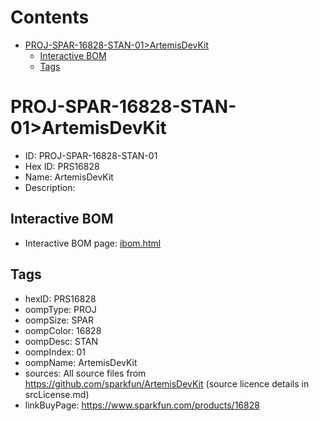 



Contents
========

* [PROJ-SPAR-16828-STAN-01>ArtemisDevKit](#proj-spar-16828-stan-01artemisdevkit)
	* [Interactive BOM](#interactive-bom)
	* [Tags](#tags)

# PROJ-SPAR-16828-STAN-01>ArtemisDevKit

- ID: PROJ-SPAR-16828-STAN-01
- Hex ID: PRS16828
- Name: ArtemisDevKit
- Description: 

## Interactive BOM

- Interactive BOM page: [ibom.html](kicad/bom/ibom.html)

## Tags

- hexID: PRS16828
- oompType: PROJ
- oompSize: SPAR
- oompColor: 16828
- oompDesc: STAN
- oompIndex: 01
- oompName: ArtemisDevKit
- sources: All source files from https://github.com/sparkfun/ArtemisDevKit (source licence details in srcLicense.md)
- linkBuyPage: https://www.sparkfun.com/products/16828
